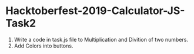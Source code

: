 # Hacktoberfest-2019-Calculator-JS-Task2

1. Write a code in task.js file to Multiplication and Divition of two numbers.
2. Add Colors into buttons.
